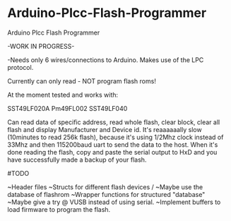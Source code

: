 # Arduino-Plcc-Flash-Programmer
Arduino Plcc Flash Programmer

-WORK IN PROGRESS-

-Needs only 6 wires/connections to Arduino. Makes use of the LPC protocol.

Currently can only read - NOT program flash roms!

At the moment tested and works with:

SST49LF020A
Pm49FL002
SST49LF040

Can read data of specific address, read whole flash, clear block, clear all flash and display Manufacturer and Device id.
It's reaaaaaally slow (10minutes to read 256k flash), because it's using 1/2Mhz clock instead of 33Mhz and then 115200baud uart to send the data to the host. When it's done reading the flash, copy and paste the serial output to HxD and you have successfully made a backup of your flash.

#TODO

~Header files
~Structs for different flash devices / ~Maybe use the database of flashrom
~Wrapper functions for structured "database"
~Maybe give a try @ VUSB instead of using serial.
~Implement buffers to load firmware to program the flash.
